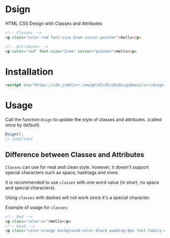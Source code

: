 # Dsign
HTML CSS Design with Classes and Attributes

```html
<!-- Classes -->
<p class="color-red font-size-2rem cursor-pointer">Hello</p>

<!-- Attributes -->
<p color="red" font-size="2rem" cursor="pointer">Hello</p>
```

# Installation

```html
<script src="https://cdn.jsdelivr.com/gh/dlvdls18/Dsign@main/src/dsign.js"></script>
```

# Usage

Call the function `Dsign` to update the style of classes and attributes. (called once by default)

```js
Dsign();
// undefined
```

## Difference between Classes and Attributes

`Classes` can use for neat and clean style. however, it doesn't support special characters such as space, hashtags and more.

It is recommended to use `classes` with one word value (in short, no space and special characters).

Using `classes` with dashes will not work since it's a special character.


Example of usage for `classes`:

```html
<!-- Bad -->
<p class="color-or">Hello</p>
<!-- Good -->
<p class="color-orange background-color-black padding-8px font-family-courier">Hello</p>
```